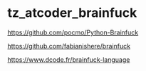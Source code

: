 # tz_atcoder_brainfuck

https://github.com/pocmo/Python-Brainfuck

https://github.com/fabianishere/brainfuck

https://www.dcode.fr/brainfuck-language
